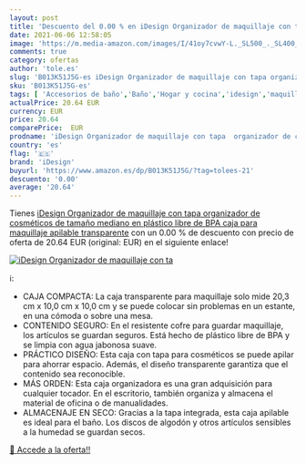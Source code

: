 ```yaml
---
layout: post
title: 'Descuento del 0.00 % en iDesign Organizador de maquillaje con ta'
date: 2021-06-06 12:58:05
image: 'https://m.media-amazon.com/images/I/41oy7cvwY-L._SL500_._SL400_.jpg'
comments: true
category: ofertas
author: 'tole.es'
slug: 'B013K51J5G-es iDesign Organizador de maquillaje con tapa organizador de...'
sku: 'B013K51J5G-es'
tags: [ 'Accesorios de baño','Baño','Hogar y cocina','idesign','maquillaje', ]
actualPrice: 20.64 EUR
currency: EUR
price: 20.64
comparePrice:  EUR
prodname: 'iDesign Organizador de maquillaje con tapa  organizador de cosméticos de tamaño mediano en plástico libre de BPA  caja para maquillaje apilable  transparente'
country: 'es'
flag: '🇪🇸'
brand: 'iDesign'
buyurl: 'https://www.amazon.es/dp/B013K51J5G/?tag=tolees-21'
descuento: '0.00'
average: '20.64'
---
```


Tienes [iDesign Organizador de maquillaje con tapa  organizador de cosméticos de tamaño mediano en plástico libre de BPA  caja para maquillaje apilable  transparente](https://www.amazon.es/dp/B013K51J5G/?tag=tolees-21) con un 0.00 % de descuento con precio de oferta de 20.64 EUR (original:  EUR) en el siguiente enlace!

[![iDesign Organizador de maquillaje con ta](https://m.media-amazon.com/images/I/41oy7cvwY-L._SL500_._SL400_.jpg)](https://www.amazon.es/dp/B013K51J5G/?tag=tolees-21)

ℹ️:

- CAJA COMPACTA: La caja transparente para maquillaje solo mide 20,3 cm x 10,0 cm x 10,0 cm y se puede colocar sin problemas en un estante, en una cómoda o sobre una mesa.
- CONTENIDO SEGURO: En el resistente cofre para guardar maquillaje, los artículos se guardan seguros. Está hecho de plástico libre de BPA y se limpia con agua jabonosa suave.
- PRÁCTICO DISEÑO: Esta caja con tapa para cosméticos se puede apilar para ahorrar espacio. Además, el diseño transparente garantiza que el contenido sea reconocible.
- MÁS ORDEN: Esta caja organizadora es una gran adquisición para cualquier tocador. En el escritorio, también organiza y almacena el material de oficina o de manualidades.
- ALMACENAJE EN SECO: Gracias a la tapa integrada, esta caja apilable es ideal para el baño. Los discos de algodón y otros artículos sensibles a la humedad se guardan secos.

[🛒 Accede a la oferta!!](https://www.amazon.es/dp/B013K51J5G/?tag=tolees-21)
